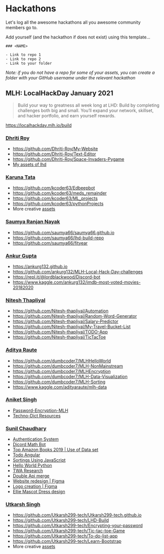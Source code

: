 # Hackathons

Let's log all the awesome hackathons all you awesome community members go to.

Add yourself (and the hackathon if does not exist) using this template...

```
### <NAME>

- Link to repo 1
- Link to repo 2
- Link to your folder
```

*Note: if you do not have a repo for some of your assets, you can create a folder with your GitHub username under the relevant hackathon*

## MLH: LocalHackDay January 2021

> Build your way to greatness all week long at LHD: Build by completing challenges both big and small. You’ll expand your network, skillset, and hacker portfolio, and earn yourself rewards.

https://localhackday.mlh.io/build

### [Dhriti Roy](https://github.com/Dhriti-Roy)
- https://github.com/Dhriti-Roy/My-Website
- https://github.com/Dhriti-Roy/Text-Editor
- https://github.com/Dhriti-Roy/Space-Invaders-Pygame
- [My assets of lhd](2021/01/localhackday/Dhriti-Roy)

### [Karuna Tata](https://github.com/kcoder63)

- https://github.com/kcoder63/Edbeepbot
- https://github.com/kcoder63/meds_remainder
- https://github.com/kcoder63/ML_projects
- https://github.com/kcoder63/pythonProjects
- More creative [assets](2021/01/localhackday/kcoder63)


### [Saumya Ranjan Nayak](https://github.com/saumya66)

- https://github.com/saumya66/saumya66.github.io
- https://github.com/saumya66/lhd-build-repo
- https://github.com/saumya66/fityear

### [Ankur Gupta](https://github.com/ankurg132)

- https://ankurg132.github.io
- https://github.com/ankurg132/MLH-Local-Hack-Day-challenges
- https://repl.it/@lordblackwood/Discord-bot
- https://www.kaggle.com/ankurg132/imdb-most-voted-movies-20182020

### [Nitesh Thapliyal](https://github.com/Nitesh-thapliyal)

- https://github.com/Nitesh-thapliyal/Automation
- https://github.com/Nitesh-thapliyal/Random-Word-Generator
- https://github.com/Nitesh-thapliyal/Salary-Predictor
- https://github.com/Nitesh-thapliyal/My-Travel-Bucket-List
- https://github.com/Nitesh-thapliyal/TODO-App
- https://github.com/Nitesh-thapliyal/TicTacToe

### [Aditya Raute](https://github.com/dumbcoder7)

- https://github.com/dumbcoder7/MLHHelloWorld
- https://github.com/dumbcoder7/MLH-NonMainstream
- https://github.com/dumbcoder7/MLHEncryption
- https://github.com/dumbcoder7/MLH-Data-Visualization
- https://github.com/dumbcoder7/MLH-Sorting
- https://www.kaggle.com/adityaraute/mlh-data

### [Aniket Singh](https://github.com/aniketsingh98571)

- [Password-Encryption-MLH](https://github.com/aniketsingh98571/Password-Encryption-MLH)
- [Techno-Dict Resources](https://github.com/aniketsingh98571/Techno-Dict-Resources)

### [Sunil Chaudhary](https://github.com/SuNiL-Chau)

- [Authentication System](https://github.com/SuNiL-Chau/Authentication-System)
- [Dicord Math Bot](https://github.com/SuNiL-Chau/Discord-Math-bot)
- [Top Amazon Books 2019 | Use of Data set](https://github.com/SuNiL-Chau/Top-Amazon-Books-2019)
- [Todo Angular](https://github.com/SuNiL-Chau/Angular-Todo)
- [Sortings Using JavaScript](https://github.com/SuNiL-Chau/Sorting-In-Js)
- [Hello World Python](https://github.com/SuNiL-Chau/LHD-Build-Hellow-World-Challenge)
- [TWA Research](https://github.com/SuNiL-Chau/TWA)
- [Double Api merge](https://github.com/SuNiL-Chau/LHD-Build)
- [Website redesign | Figma](https://www.figma.com/file/99jwzvZtXsgxRRB5CqvosM/Re-design?node-id=0%3A1)
- [Logo creation | Figma](https://www.figma.com/file/LtH8wxVYHjhkS7vC9icBR2/MDN-Logo)
- [Ellie Mascot Dress design](https://www.figma.com/file/zzioizhy09t22DEq1erHHx/Ellie-Mascot)

### [Utkarsh Singh](https://github.com/Utkarsh299-tech)

- https://github.com/Utkarsh299-tech/Utkarsh299-tech.github.io
- https://github.com/Utkarsh299-tech/LHD-Build
- https://github.com/Utkarsh299-tech/Encrypting-your-password
- https://github.com/Utkarsh299-tech/Tic-tac-toe-Game
- https://github.com/Utkarsh299-tech/To-do-list-app
- https://github.com/Utkarsh299-tech/Learn-Bootstrap
- More creative [assets](https://github.com/Utkarsh299-tech/Hackathons/tree/main/2021/01/localhackday/Utkarsh299-tech)
